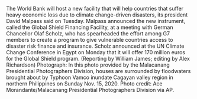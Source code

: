 The World Bank will host a new facility that will help countries that suffer heavy economic loss due to climate change-driven disasters, its president David Malpass said on Tuesday.
Malpass announced the new instrument, called the Global Shield Financing Facility, at a meeting with German Chancellor Olaf Scholz, who has spearheaded the effort among G7 members to create a program to give vulnerable countries access to disaster risk finance and insurance.
Scholz announced at the UN Climate Change Conference in Egypt on Monday that it will offer 170 million euros for the Global Shield program.
(Reporting by William James; editing by Alex Richardson)
Photograph: In this photo provided by the Malacanang Presidential Photographers Division, houses are surrounded by floodwaters brought about by Typhoon Vamco inundate Cagayan valley region in northern Philippines on Sunday Nov. 15, 2020. Photo credit: Ace Morandante/Malacanang Presidential Photographers Division via AP.